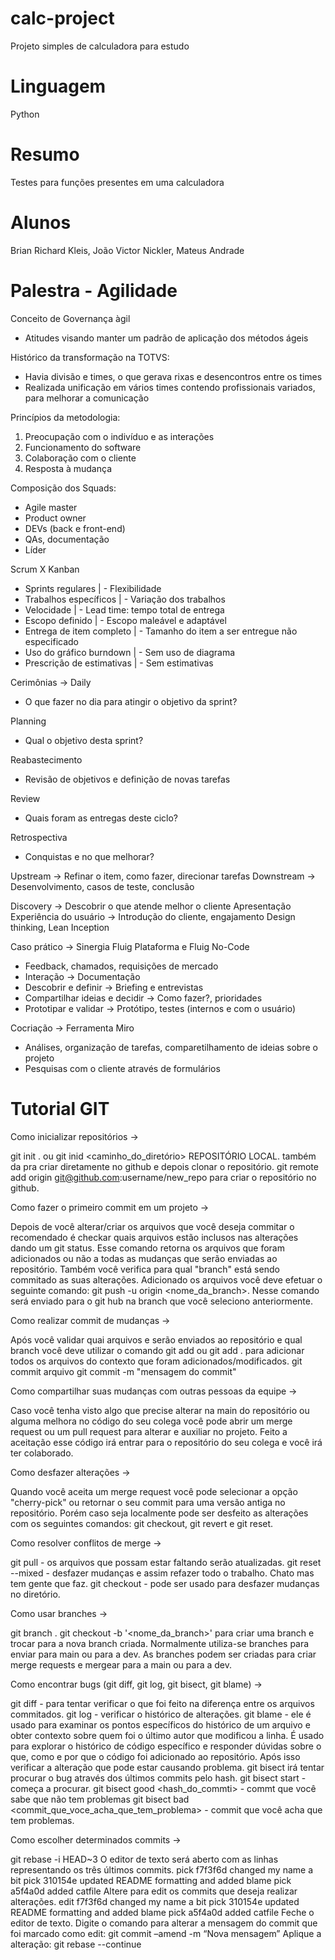 # calc-project

Projeto simples de calculadora para estudo

# Linguagem

Python

# Resumo

Testes para funções presentes em uma calculadora


# Alunos

Brian Richard Kleis, João Victor Nickler, Mateus Andrade


# Palestra - Agilidade

Conceito de Governança àgil
- Atitudes visando manter um padrão de aplicação dos métodos ágeis

Histórico da transformação na TOTVS:
- Havia divisão e times, o que gerava rixas e desencontros entre os times
- Realizada unificação em vários times contendo profissionais variados, para melhorar a comunicação

Princípios da metodologia:
1. Preocupação com o indivíduo e as interações
2. Funcionamento do software
3. Colaboração com o cliente
4. Resposta à mudança

Composição dos Squads:
- Agile master
- Product owner
- DEVs (back e front-end)
- QAs, documentação
- Líder

Scrum                            X               Kanban
- Sprints regulares              |   - Flexibilidade
- Trabalhos específicos          |   - Variação dos trabalhos
- Velocidade                     |   - Lead time: tempo total de entrega
- Escopo definido                |   - Escopo maleável e adaptável
- Entrega de item completo       |   - Tamanho do item a ser entregue não especificado
- Uso do gráfico burndown        |   - Sem uso de diagrama
- Prescrição de estimativas      |   - Sem estimativas


Cerimônias ->
Daily
- O que fazer no dia para atingir o objetivo da sprint?

Planning
- Qual o objetivo desta sprint?

Reabastecimento
- Revisão de objetivos e definição de novas tarefas

Review
- Quais foram as entregas deste ciclo?

Retrospectiva
- Conquistas e no que melhorar?

Upstream -> Refinar o item, como fazer, direcionar tarefas
Downstream -> Desenvolvimento, casos de teste, conclusão

Discovery -> Descobrir o que atende melhor o cliente 
Apresentação
Experiência do usuário -> Introdução do cliente, engajamento
Design thinking, Lean Inception

Caso prático -> 
Sinergia Fluig Plataforma e Fluig No-Code
- Feedback, chamados, requisições de mercado
- Interação -> Documentação
- Descobrir e definir -> Briefing e entrevistas
- Compartilhar ideias e decidir -> Como fazer?, prioridades
- Prototipar e validar -> Protótipo, testes (internos e com o usuário)

Cocriação -> Ferramenta Miro
- Análises, organização de tarefas, comparetilhamento de ideias sobre o projeto
- Pesquisas com o cliente através de formulários


# Tutorial GIT

Como inicializar repositórios -> 

git init . ou git inid <caminho_do_diretório> REPOSITÓRIO LOCAL.  também da pra criar diretamente no github e depois clonar o repositório.
git remote add origin git@github.com:username/new_repo para criar o repositório no github.


Como fazer o primeiro commit em um projeto -> 

Depois de você alterar/criar os arquivos que você deseja commitar o recomendado é checkar quais arquivos estão inclusos nas alterações dando um git status.
Esse comando retorna os arquivos que foram adicionados ou não a todas as mudanças que serão enviadas ao repositório. Também você verifica para qual "branch" está sendo commitado as suas alterações.
Adicionado os arquivos você deve efetuar o seguinte comando: git push -u origin <nome_da_branch>. Nesse comando será enviado para o git hub na branch que você seleciono anteriormente.


Como realizar commit de mudanças ->

Após você validar quai arquivos e serão enviados ao repositório e qual branch você deve utilizar o comando git  add <arquivo>  ou git add . para adicionar todos os arquivos do contexto que foram adicionados/modificados.
git commit arquivo
git commit -m "mensagem do commit"

 
Como compartilhar suas mudanças com outras pessoas da equipe ->
 
Caso você tenha visto algo que precise alterar na main do repositório ou alguma melhora no código do seu colega você pode abrir um merge request ou um pull request para alterar e auxiliar no projeto. Feito a aceitação esse código irá entrar para o repositório do seu colega e você irá ter colaborado. 

 
Como desfazer alterações ->
 
Quando você aceita um merge request você pode selecionar a opção "cherry-pick" ou retornar o seu commit para uma versão antiga no repositório. Porém caso seja localmente pode ser desfeito as alterações com os seguintes comandos: git checkout, git revert e git reset. 

 
Como resolver conflitos de merge ->
 
git pull - os arquivos que possam estar faltando serão atualizadas.
git reset --mixed - desfazer mudanças e assim refazer todo o trabalho. Chato mas tem gente que faz.
git checkout - pode ser usado para desfazer mudanças no diretório.

 
Como usar branches ->
 
git branch <nome da branch>.
git checkout -b '<nome_da_branch>' 
para criar uma branch e trocar para a nova branch criada.
Normalmente utiliza-se branches para enviar para main ou para a dev. As branches podem ser criadas para criar merge requests e mergear para a main ou para a dev.

 
Como encontrar bugs (git diff, git log, git bisect, git blame) ->
 
git diff - para tentar verificar o que foi feito na diferença entre os arquivos commitados.
git log - verificar o histórico de alterações.
git blame - ele é usado para examinar os pontos específicos do histórico de um arquivo e obter contexto sobre quem foi o último autor que modificou a linha. É usado para explorar o histórico de código específico e responder dúvidas sobre o que, como e por que o código foi adicionado ao repositório. Após isso verificar a alteração que pode estar causando problema.
git bisect irá tentar procurar o bug através dos últimos commits pelo hash.
git bisect start - começa a procurar.
git bisect good <hash_do_commti> - commt que você sabe que não tem problemas
git bisect bad <commit_que_voce_acha_que_tem_problema> - commit que você acha que tem problemas.

 
Como escolher determinados commits ->
 
git rebase -i HEAD~3 
O editor de texto será aberto com as linhas representando os três últimos commits.
pick f7f3f6d changed my name a bit
pick 310154e updated README formatting and added blame
pick a5f4a0d added catfile
Altere para edit os commits que deseja realizar alterações.
edit f7f3f6d changed my name a bit
pick 310154e updated README formatting and added blame
pick a5f4a0d added catfile
Feche o editor de texto. Digite o comando para alterar a mensagem do commit que foi marcado como edit: 
 git commit –amend -m “Nova mensagem”
Aplique a alteração:
 git rebase --continue

